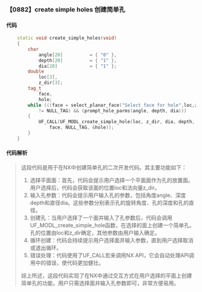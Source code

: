 ### 【0882】create simple holes 创建简单孔

#### 代码

```cpp
    static void create_simple_holes(void)  
    {  
        char  
            angle[20]          = { "0" },  
            depth[20]          = { "1" },  
            dia[20]            = { "1" };  
        double  
            loc[3],  
            z_dir[3];  
        tag_t  
            face,  
            hole;  
        while (((face = select_planar_face("Select face for hole",loc,z_dir))  
            != NULL_TAG) && (prompt_hole_parms(angle, depth, dia)))  
        {  
            UF_CALL(UF_MODL_create_simple_hole(loc, z_dir, dia, depth, angle,  
                face, NULL_TAG, &hole));  
        }  
    }

```

#### 代码解析

> 这段代码是用于在NX中创建简单孔的二次开发代码。其主要功能如下：
>
> 1. 选择平面面：首先，代码会提示用户选择一个平面面作为孔的放置面。用户选择后，代码会获取该面的位置loc和法向量z_dir。
> 2. 输入孔参数：代码会提示用户输入孔的参数，包括角度angle、深度depth和直径dia。这些参数分别表示孔的旋转角度、孔的深度和孔的直径。
> 3. 创建孔：当用户选择了一个面并输入了孔参数后，代码会调用UF_MODL_create_simple_hole函数，在选择的面上创建一个简单孔。孔的位置由loc和z_dir确定，其他参数由用户输入确定。
> 4. 循环创建：代码会持续提示用户选择面并输入参数，直到用户选择取消或退出循环。
> 5. 错误处理：代码使用了UF_CALL宏来调用NX API，它会自动处理API调用中的错误，使代码更加健壮。
>
> 综上所述，这段代码实现了在NX中通过交互方式在用户选择的平面上创建简单孔的功能，用户只需选择面并输入孔参数即可，非常方便易用。
>
